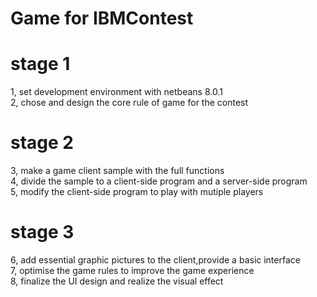 Game for IBMContest
===
# stage 1 
1, set development environment with netbeans 8.0.1<br>
2, chose and design the core rule of game for the contest<br>
# stage 2 
3, make a game client sample with the full functions<br>
4, divide the sample to a client-side program and a server-side program<br>
5, modify the client-side program to play with mutiple players<br>
# stage 3 
6, add essential graphic pictures to the client,provide a basic interface<br>
7, optimise the game rules to improve the game experience<br>
8, finalize the UI design and realize the visual effect<br>
